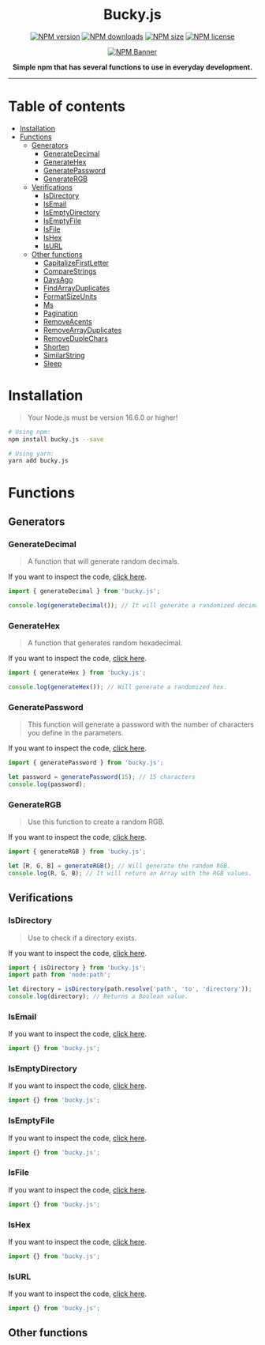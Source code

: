 <div align="center">
  <h1>Bucky.js</h1>
  <p>
    <a href="https://www.npmjs.com/package/bucky.js"><img src="https://img.shields.io/npm/v/bucky.js?style=flat-square&maxAge=3600" alt="NPM version" /></a>
    <a href="https://www.npmjs.com/package/bucky.js"><img src="https://img.shields.io/npm/dt/bucky.js?style=flat-square&maxAge=3600" alt="NPM downloads" /></a>
    <a href="https://www.npmjs.com/package/bucky.js"><img src="https://img.shields.io/github/languages/code-size/isBucky/Bucky.js?style=flat-square&maxAge=3600" alt="NPM size" /></a>
    <a href="https://www.npmjs.com/package/bucky.js"><img src="https://img.shields.io/npm/l/bucky.js?style=flat-square&maxAge=3600" alt="NPM license" /></a>
  </p>
  <p><a href="https://www.npmjs.com/package/bucky.js"><img src="https://nodei.co/npm/bucky.js.png?downloads=true&stars=true" alt="NPM Banner"></a></p>
  <p><strong>Simple npm that has several functions to use in everyday development.</strong></p>
</div>

---

# Table of contents
- [Installation](#installation)
- [Functions](#functions)
  - [Generators](#generators)
    - [GenerateDecimal](#generatedecimal)
    - [GenerateHex](generatehex)
    - [GeneratePassword](generatepassword)
    - [GenerateRGB](generatergb)
  - [Verifications](#verifications)
    - [IsDirectory](#isdirectory)
    - [IsEmail](#isemail)
    - [IsEmptyDirectory](#isemptydirectory)
    - [IsEmptyFile](#isemptyfile)
    - [IsFile](#isfile)
    - [IsHex](#ishex)
    - [IsURL](#isurl)
  - [Other functions](#other-functions)
    - [CapitalizeFirstLetter](#capitalizefirstletter)
    - [CompareStrings](#comparestrings)
    - [DaysAgo](#daysago)
    - [FindArrayDuplicates](#findarrayduplicates)
    - [FormatSizeUnits](#formatsizeunits)
    - [Ms](#ms)
    - [Pagination](#pagination)
    - [RemoveAcents](#removeacents)
    - [RemoveArrayDuplicates](#removearrayduplicates)
    - [RemoveDupleChars](#removeduplechars)
    - [Shorten](#shorten)
    - [SimilarString](#similarstring)
    - [Sleep](#sleep)

# Installation
> Your Node.js must be version 16.6.0 or higher!

~~~sh
# Using npm:
npm install bucky.js --save

# Using yarn:
yarn add bucky.js
~~~

# Functions
## Generators
### GenerateDecimal
> A function that will generate random decimals.

If you want to inspect the code, [click here](./src/generators/GenerateDecimal.ts).
~~~javascript
import { generateDecimal } from 'bucky.js';

console.log(generateDecimal()); // It will generate a randomized decimal.
~~~

### GenerateHex
> A function that generates random hexadecimal.

If you want to inspect the code, [click here](./src/generators/GenerateHex.ts).
~~~javascript
import { generateHex } from 'bucky.js';

console.log(generateHex()); // Will generate a randomized hex.
~~~

### GeneratePassword
> This function will generate a password with the number of characters you define in the parameters.

If you want to inspect the code, [click here](./src/generators/GenerateHex.ts).
~~~javascript
import { generatePassword } from 'bucky.js';

let password = generatePassword(15); // 15 characters
console.log(password);
~~~

### GenerateRGB
> Use this function to create a random RGB.

If you want to inspect the code, [click here](./src/generators/GenerateRGB.ts).
~~~javascript
import { generateRGB } from 'bucky.js';

let [R, G, B] = generateRGB(); // Will generate the random RGB.
console.log(R, G, B); // It will return an Array with the RGB values.
~~~

## Verifications
### IsDirectory
> Use to check if a directory exists.

If you want to inspect the code, [click here](./src/verifications/IsDirectory.ts).
~~~javascript
import { isDirectory } from 'bucky.js';
import path from 'node:path';

let directory = isDirectory(path.resolve('path', 'to', 'directory'));
console.log(directory); // Returns a Boolean value.
~~~

### IsEmail
> 

If you want to inspect the code, [click here](./src/verifications/.ts).
~~~javascript
import {} from 'bucky.js';
~~~

### IsEmptyDirectory
> 

If you want to inspect the code, [click here](./src/verifications/.ts).
~~~javascript
import {} from 'bucky.js';
~~~

### IsEmptyFile
> 

If you want to inspect the code, [click here](./src/verifications/.ts).
~~~javascript
import {} from 'bucky.js';
~~~

### IsFile
> 

If you want to inspect the code, [click here](./src/verifications/.ts).
~~~javascript
import {} from 'bucky.js';
~~~

### IsHex
> 

If you want to inspect the code, [click here](./src/verifications/.ts).
~~~javascript
import {} from 'bucky.js';
~~~

### IsURL
> 

If you want to inspect the code, [click here](./src/verifications/.ts).
~~~javascript
import {} from 'bucky.js';
~~~

## Other functions